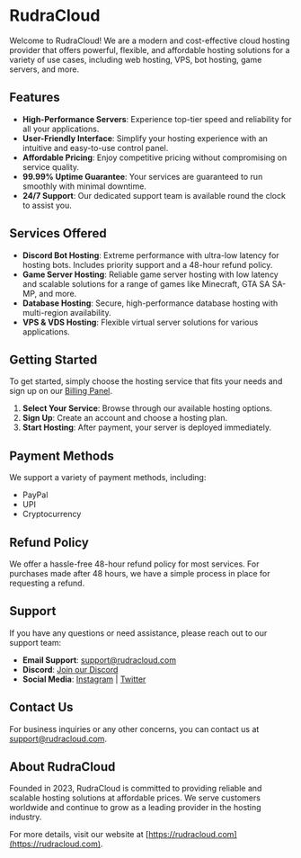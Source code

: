 # RudraCloud

Welcome to RudraCloud! We are a modern and cost-effective cloud hosting provider that offers powerful, flexible, and affordable hosting solutions for a variety of use cases, including web hosting, VPS, bot hosting, game servers, and more.

## Features

- **High-Performance Servers**: Experience top-tier speed and reliability for all your applications.
- **User-Friendly Interface**: Simplify your hosting experience with an intuitive and easy-to-use control panel.
- **Affordable Pricing**: Enjoy competitive pricing without compromising on service quality.
- **99.99% Uptime Guarantee**: Your services are guaranteed to run smoothly with minimal downtime.
- **24/7 Support**: Our dedicated support team is available round the clock to assist you.

## Services Offered

- **Discord Bot Hosting**: Extreme performance with ultra-low latency for hosting bots. Includes priority support and a 48-hour refund policy.
- **Game Server Hosting**: Reliable game server hosting with low latency and scalable solutions for a range of games like Minecraft, GTA SA SA-MP, and more.
- **Database Hosting**: Secure, high-performance database hosting with multi-region availability.
- **VPS & VDS Hosting**: Flexible virtual server solutions for various applications.

## Getting Started

To get started, simply choose the hosting service that fits your needs and sign up on our [Billing Panel](https://billing.rudracloud.com/).

1. **Select Your Service**: Browse through our available hosting options.
2. **Sign Up**: Create an account and choose a hosting plan.
3. **Start Hosting**: After payment, your server is deployed immediately.

## Payment Methods

We support a variety of payment methods, including:
- PayPal
- UPI
- Cryptocurrency

## Refund Policy

We offer a hassle-free 48-hour refund policy for most services. For purchases made after 48 hours, we have a simple process in place for requesting a refund.

## Support

If you have any questions or need assistance, please reach out to our support team:
- **Email Support**: support@rudracloud.com
- **Discord**: [Join our Discord](https://discord.gg/MGmmsj7tCJ)
- **Social Media**: [Instagram](https://www.instagram.com/rudracloud/) | [Twitter](https://twitter.com/rudracloud)

## Contact Us

For business inquiries or any other concerns, you can contact us at support@rudracloud.com.

## About RudraCloud

Founded in 2023, RudraCloud is committed to providing reliable and scalable hosting solutions at affordable prices. We serve customers worldwide and continue to grow as a leading provider in the hosting industry.

For more details, visit our website at [https://rudracloud.com](https://rudracloud.com).

